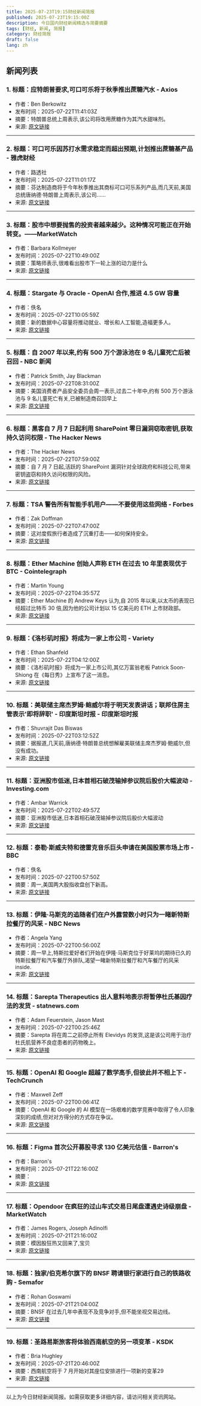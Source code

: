 ```yaml
---
title: 2025-07-23T19:15财经新闻简报
published: 2025-07-23T19:15:00Z
description: 今日国内财经新闻精选与简要摘要
tags: [财经, 新闻, 简报]
category: 财经简报
draft: false
lang: zh
---
```


## 新闻列表

### 1. 标题：应特朗普要求,可口可乐将于秋季推出蔗糖汽水 - Axios
- 作者：Ben Berkowitz
- 发布时间：2025-07-22T11:41:03Z
- 摘要：特朗普总统上周表示,该公司将改用蔗糖作为其汽水甜味剂。
- 来源: [原文链接](https://www.axios.com/2025/07/22/trump-coke-cane-sugar)

---

### 2. 标题：可口可乐因苏打水需求稳定而超出预期,计划推出蔗糖基产品 - 雅虎财经
- 作者：路透社
- 发布时间：2025-07-22T11:01:17Z
- 摘要：芬达制造商将于今年秋季推出其商标可口可乐系列产品,而几天前,美国总统唐纳德·特朗普上周表示,该公司......
- 来源: [原文链接](https://ca.finance.yahoo.com/news/coca-cola-beats-quarterly-revenue-110117818.html)

---

### 3. 标题：股市中想要抛售的投资者越来越少。这种情况可能正在开始转变。——MarketWatch
- 作者：Barbara Kollmeyer
- 发布时间：2025-07-22T10:49:00Z
- 摘要：策略师表示,很难看出股市下一轮上涨的动力是什么
- 来源: [原文链接](https://www.marketwatch.com/story/the-stock-market-has-been-running-low-on-investors-who-want-to-sell-that-might-be-starting-to-shift-20d5a705)

---

### 4. 标题：Stargate 与 Oracle - OpenAI 合作,推进 4.5 GW 容量
- 作者：佚名
- 发布时间：2025-07-22T10:05:59Z
- 摘要：新的数据中心容量将推动就业、增长和人工智能,造福更多人。
- 来源: [原文链接](https://openai.com/index/stargate-advances-with-partnership-with-oracle/)

---

### 5. 标题：自 2007 年以来,约有 500 万个游泳池在 9 名儿童死亡后被召回 - NBC 新闻
- 作者：Patrick Smith, Jay Blackman
- 发布时间：2025-07-22T08:31:00Z
- 摘要：美国消费者产品安全委员会周一表示,过去二十年中,约有 500 万个游泳池与 9 名儿童死亡有关,已被制造商召回早上
- 来源: [原文链接](https://www.nbcnews.com/health/recall/5-million-swimming-pools-recalled-deaths-9-children-2007-rcna219950)

---

### 6. 标题：黑客自 7 月 7 日起利用 SharePoint 零日漏洞窃取密钥,获取持久访问权限 - The Hacker News
- 作者：The Hacker News
- 发布时间：2025-07-22T07:59:00Z
- 摘要：自 7 月 7 日起,活跃的 SharePoint 漏洞针对全球政府和科技公司,带来密钥盗窃和持久访问权限的风险。
- 来源: [原文链接](https://thehackernews.com/2025/07/hackers-exploit-sharepoint-zero-day.html)

---

### 7. 标题：TSA 警告所有智能手机用户——不要使用这些网络 - Forbes
- 作者：Zak Doffman
- 发布时间：2025-07-22T07:47:00Z
- 摘要：这对度假旅行者造成了沉重打击——如何保持安全。
- 来源: [原文链接](https://www.forbes.com/sites/zakdoffman/2025/07/22/tsa-warns-all-smartphone-users-do-not-use-these-networks/)

---

### 8. 标题：Ether Machine 创始人声称 ETH 在过去 10 年里表现优于 BTC - Cointelegraph
- 作者：Martin Young
- 发布时间：2025-07-22T04:35:57Z
- 摘要：Ether Machine 的 Andrew Keys 认为,自 2015 年以来,以太币的表现已经超过比特币 30 倍,因为他的公司计划以 15 亿美元的 ETH 上市财政部。
- 来源: [原文链接](https://cointelegraph.com/news/ether-machine-founder-claims-eth-outperformed-btc-over-past-10-years)

---

### 9. 标题：《洛杉矶时报》将成为一家上市公司 - Variety
- 作者：Ethan Shanfeld
- 发布时间：2025-07-22T04:12:00Z
- 摘要：《洛杉矶时报》将成为一家上市公司,其亿万富翁老板 Patrick Soon-Shiong 在《每日秀》上宣布了这一消息。
- 来源: [原文链接](https://variety.com/2025/biz/news/los-angeles-times-public-company-1236466507/)

---

### 10. 标题：美联储主席杰罗姆·鲍威尔将于明天发表讲话；联邦住房主管表示'即将辞职' - 印度斯坦时报 - 印度斯坦时报
- 作者：Shuvrajit Das Biswas
- 发布时间：2025-07-22T03:12:52Z
- 摘要：据报道,几天前,唐纳德·特朗普总统想解雇美联储主席杰罗姆·鲍威尔,但没有成功。 
- 来源: [原文链接](https://www.hindustantimes.com/world-news/us-news/fed-chair-jerome-powell-to-deliver-speech-tomorrow-resignation-coming-says-federal-housing-director-101753152859918.html)

---

### 11. 标题：亚洲股市低迷,日本首相石破茂输掉参议院后股价大幅波动 - Investing.com
- 作者：Ambar Warrick
- 发布时间：2025-07-22T02:49:57Z
- 摘要：亚洲股市低迷,日本首相石破茂输掉参议院后股价大幅波动
- 来源: [原文链接](https://www.investing.com/news/stock-market-news/asia-stocks-muted-japan-whipsaws-after-pm-ishiba-loses-upper-house-4144937)

---

### 12. 标题：泰勒·斯威夫特和德雷克音乐巨头申请在美国股票市场上市 - BBC
- 作者：佚名
- 发布时间：2025-07-22T00:57:50Z
- 摘要：周一,美国两大股指收盘创下新高。
- 来源: [原文链接](https://www.bbc.com/news/articles/ce9xlmpz129o)

---

### 13. 标题：伊隆·马斯克的追随者们在户外露营数小时只为一睹新特斯拉餐厅的风采 - NBC News
- 作者：Angela Yang
- 发布时间：2025-07-22T00:56:00Z
- 摘要：周一早上,特斯拉爱好者们开始在伊隆·马斯克位于好莱坞的期待已久的特斯拉餐厅和汽车餐厅外排队,渴望一睹新特斯拉餐厅和汽车餐厅的风采inside.
- 来源: [原文链接](https://www.nbcnews.com/tech/tech-news/tesla-diner-los-angeles-opens-elon-musk-fans-cybertrucks-rcna220093)

---

### 14. 标题：Sarepta Therapeutics 出人意料地表示将暂停杜氏基因疗法的发货 - statnews.com
- 作者：Adam Feuerstein, Jason Mast
- 发布时间：2025-07-22T00:25:46Z
- 摘要：Sarepta 将在周二之前停止所有 Elevidys 的发货,这是该公司用于治疗杜氏肌营养不良症患者的药物晚上。
- 来源: [原文链接](https://www.statnews.com/2025/07/21/sarepta-will-stop-shipping-elevidys-fda-duchenne-muscular-dystrophy/)

---

### 15. 标题：OpenAI 和 Google 超越了数学高手,但彼此并不相上下 - TechCrunch
- 作者：Maxwell Zeff
- 发布时间：2025-07-22T00:06:41Z
- 摘要：OpenAI 和 Google 的 AI 模型在一场艰难的数学竞赛中取得了令人印象深刻的成绩,但对对方得分的方式存在争议。
- 来源: [原文链接](https://techcrunch.com/2025/07/21/openai-and-google-outdo-the-mathletes-but-not-each-other/)

---

### 16. 标题：Figma 首次公开募股寻求 130 亿美元估值 - Barron&#39;s
- 作者：Barron&#39;s
- 发布时间：2025-07-21T22:16:00Z
- 摘要：
- 来源: [原文链接](https://www.barrons.com/articles/figma-ipo-valuation-tech-debut-9cbfd53c)

---

### 17. 标题：Opendoor 在疯狂的过山车式交易日尾盘遭遇史诗级崩盘 - MarketWatch
- 作者：James Rogers, Joseph Adinolfi
- 发布时间：2025-07-21T21:16:00Z
- 摘要：模因股狂热又回来了,宝贝
- 来源: [原文链接](https://www.marketwatch.com/story/opendoor-sees-epic-late-day-wipeout-during-wild-roller-coaster-day-61c53cec)

---

### 18. 标题：独家/伯克希尔旗下的 BNSF 聘请银行家进行自己的铁路收购 - Semafor
- 作者：Rohan Goswami
- 发布时间：2025-07-21T21:04:00Z
- 摘要：BNSF 在过去几年中表现不及竞争对手,但不能坐视交易边线。
- 来源: [原文链接](https://www.semafor.com/article/07/21/2025/berkshire-bnsf-bankers-railroad-merger)

---

### 19. 标题：圣路易斯旅客将体验西南航空的另一项变革 - KSDK
- 作者：Bria Hughley
- 发布时间：2025-07-21T20:46:00Z
- 摘要：西南航空将于 7 月开始对其座位安排进行一项新的变革29
- 来源: [原文链接](https://www.ksdk.com/article/news/local/southwest-introduces-assigned-seating/63-037d7d27-d440-4a5b-86b2-1c3d60b99541)

---


以上为今日财经新闻简报。如需获取更多详细内容，请访问相关资讯网站。